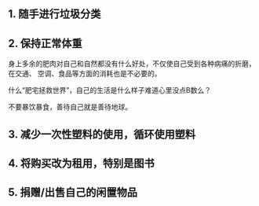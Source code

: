 
## 1. 随手进行垃圾分类
 
## 2. 保持正常体重

身上多余的肥肉对自己和自然都没有什么好处，不仅使自己受到各种病痛的折磨，在交通、
空调、食品等方面的消耗也是不必要的。

什么“肥宅拯救世界”，自己的生活是什么样子难道心里没点B数么？

不要暴饮暴食，善待自己就是善待地球。

## 3. 减少一次性塑料的使用，循环使用塑料

 
## 4. 将购买改为租用，特别是图书


## 5. 捐赠/出售自己的闲置物品
